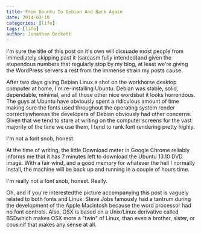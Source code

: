 ```yaml
---
title: From Ubuntu To Debian And Back Again
date: 2014-03-10
categories: [life]
tags: [life]
author: Jonathan Beckett
---
```


I'm sure the title of this post on it's own will dissuade most people from immediately skipping past it (sarcasm fully intended)and given the stupendous numbers that regularly stop by my blog, at least we're giving the WordPress servers a rest from the immense strain my posts cause.

After two days giving Debian Linux a shot on the workhorse desktop computer at home, I'm re-installing Ubuntu. Debian was stable, solid, dependable, minimal, and all those other nice wordsbut it looks horrendous. The guys at Ubuntu have obviously spent a ridiculous amount of time making sure the fonts used throughout the operating system render correctlywhereas the developers of Debian obviously had other concerns. Given that we tend to stare at writing on the computer screens for the vast majority of the time we use them, I tend to rank font rendering pretty highly.

I'm not a font snob, honest.

At the time of writing, the little Download meter in Google Chrome reliably informs me that it has 7 minutes left to download the Ubuntu 13.10 DVD image. With a fair wind, and a good memory for whatever the hell I normally install, the machine will be back up and running in a couple of hours time.

I'm really not a font snob, honest. Really.

Oh, and if you're interestedthe picture accompanying this post is vaguely related to both fonts and Linux. Steve Jobs famously had a tantrum during the development of the Apple Macintosh because the word processor had no font controls. Also, OSX is based on a Unix/Linux derivative called BSDwhich makes OSX more a "twin" of Linux, than even a brother, sister, or cousinif that makes any sense at all.